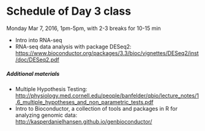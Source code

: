 # Schedule of Day 3 class

Monday Mar 7, 2016, 1pm-5pm, with 2-3 breaks for 10-15 min

- Intro into RNA-seq
- RNA-seq data analysis with package DESeq2: https://www.bioconductor.org/packages/3.3/bioc/vignettes/DESeq2/inst/doc/DESeq2.pdf

##### Additional materials

- Multiple Hypothesis Testing: http://physiology.med.cornell.edu/people/banfelder/qbio/lecture_notes/1.6_multiple_hypotheses_and_non_parametric_tests.pdf
- Intro to Bioconductor, a collection of tools and packages in R for analyzing genomic data: http://kasperdanielhansen.github.io/genbioconductor/
